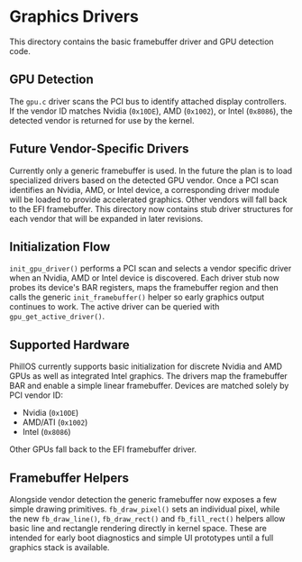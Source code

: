 # Graphics Drivers

This directory contains the basic framebuffer driver and GPU detection code.

## GPU Detection

The `gpu.c` driver scans the PCI bus to identify attached display controllers.
If the vendor ID matches Nvidia (`0x10DE`), AMD (`0x1002`), or Intel (`0x8086`),
the detected vendor is returned for use by the kernel.

## Future Vendor-Specific Drivers

Currently only a generic framebuffer is used. In the future the plan is to load
specialized drivers based on the detected GPU vendor. Once a PCI scan
identifies an Nvidia, AMD, or Intel device, a corresponding driver module will
be loaded to provide accelerated graphics. Other vendors will fall back to the
EFI framebuffer. This directory now contains stub driver structures for each
vendor that will be expanded in later revisions.

## Initialization Flow

`init_gpu_driver()` performs a PCI scan and selects a vendor specific driver
when an Nvidia, AMD or Intel device is discovered.  Each driver stub now probes
its device's BAR registers, maps the framebuffer region and then calls the
generic `init_framebuffer()` helper so early graphics output continues to work.
The active driver can be queried with `gpu_get_active_driver()`.

## Supported Hardware

PhillOS currently supports basic initialization for discrete Nvidia and AMD GPUs
as well as integrated Intel graphics.  The drivers map the framebuffer BAR and
enable a simple linear framebuffer.  Devices are matched solely by PCI vendor
ID:

- Nvidia (`0x10DE`)
- AMD/ATI (`0x1002`)
- Intel (`0x8086`)

Other GPUs fall back to the EFI framebuffer driver.

## Framebuffer Helpers

Alongside vendor detection the generic framebuffer now exposes a few simple
drawing primitives. `fb_draw_pixel()` sets an individual pixel, while the new
`fb_draw_line()`, `fb_draw_rect()` and `fb_fill_rect()` helpers allow basic
line and rectangle rendering directly in kernel space. These are intended for
early boot diagnostics and simple UI prototypes until a full graphics stack is
available.
